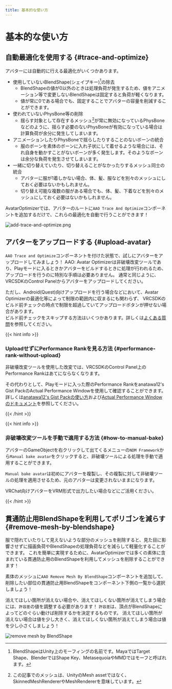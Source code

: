 ```yaml
---
title: 基本的な使い方
---
```


基本的な使い方
===

自動最適化を使用する {#trace-and-optimize}
---

アバターには自動的に行える最適化がいくつかあります。

- 使用していないBlendShape(シェイプキー)[^blend-shape]の除去
  - BlendShapeの値が0以外のときは処理負荷が発生するため、値をアニメーション等で変更しないBlendShapeは固定すると負荷が軽くなります。
  - 値が常に0である場合でも、固定することでアバターの容量を削減することができます。
- 使われていないPhysBone等の削除
  - 揺らす対象として存在するメッシュ[^mesh]が常に無効になっているPhysBoneなどのように、揺らす必要のないPhysBoneが有効になっている場合は計算負荷が余分に発生してしまいます。
- アニメーションしたりPhysBoneで揺らしたりすることのないボーンの統合
  - 服のボーンを素体のボーンに入れ子状にして着せるような場合には、それ自身を動かすことがないボーンが多く発生します。そのようなボーンは余分な負荷を発生させてしまいます。
- 一緒に切り替えていたり、切り替えることがなかったりするメッシュ同士の統合
  - アバターに服が1着しかない場合、体、髪、服などを別々のメッシュにしておく必要はないかもしれません。
  - 切り替え可能な複数の服がある場合でも、体、髪、下着などを別々のメッシュにしておく必要はないかもしれません。

AvatarOptimizerでは、アバターのルートに`AAO Trace And Optimize`コンポーネントを追加するだけで、これらの最適化を自動で行うことができます！

![add-trace-and-optimize.png](add-trace-and-optimize.png)

[^blend-shape]: BlendShapeはUnity上のモーフィングの名前です。MayaではTarget Shape、BlenderではShape Key、MetasequoiaやMMDではモーフと呼ばれます。
[^mesh]: この記事でのメッシュは、UnityのMesh assetではなく、SkinnedMeshRendererやMeshRendererを意味しています。

アバターをアップロードする {#upload-avatar}
---

`AAO Trace and Optimize`コンポーネントを付けた状態で、試しにアバターをアップロードしてみましょう！
AAO: Avatar Optimizerは非破壊改変ツールであり、Playモードに入るときかアバターをビルドするときに処理が行われるため、アップロードを行うのに特別な手順は必要ありません。
通常と同じように、VRCSDKのControl Panelからアバターをアップロードしてください。

ただし、Android(Quest)向けアップロードを行う場合などにおいて、Avatar Optimizerの最適化等によって制限の範囲内に収まるにも関わらず、 VRCSDKのビルド前チェックの時点で制限を超過していてアップロードボタンが押せない場合があります。\
ビルド前チェックをスキップする方法はいくつかあります。詳しくは[よくある質問][skip-hard-limit-faq]を参照してください。

[skip-hard-limit-faq]: ../../faq/#i-cannot-upload-the-avatar-because-of-pre-build-hard-limit-check

{{< hint info >}}

### UploadせずにPerformance Rankを見る方法 {#performance-rank-without-upload}

非破壊改変ツールを使用した改変では、VRCSDKのControl Panel上のPerformance Rankはあてにならなくなります。

その代わりとして、Playモードに入った際のPerformance Rankをanatawa12's Gist PackのActual Performance Windowを使用して確認することができます。
詳しくは[anatawa12's Gist Packの使い方][gists-basic-usage]および[Actual Performance Windowのドキュメント][Actual Performance Window]を参照してください。

[gists-basic-usage]: https://vpm.anatawa12.com/gists/ja/docs/basic-usage/
[Actual Performance Window]: https://vpm.anatawa12.com/gists/ja/docs/reference/actual-performance-window/

{{< /hint >}}

{{< hint info >}}

### 非破壊改変ツールを手動で適用する方法 {#how-to-manual-bake}

アバターのGameObjectを右クリックして出てくるメニューの`NDM Framework`から`Manual bake avatar`をクリックすると、非破壊ツールによる処理を手動で適用することができます。

`Manual bake avatar`は初めにアバターを複製し、その複製に対して非破壊ツールの処理を適用させるため、元のアバターは変更されないままになります。

VRChat向けアバターをVRM形式で出力したい場合などにご活用ください。

{{< /hint >}}

貫通防止用BlendShapeを利用してポリゴンを減らす {#remove-mesh-by-blendshape}
---

服で隠れていたりして見えないような部分のメッシュを削除すると、見た目に影響させずに描画負荷やBlendShapeの処理負荷などを減らして軽量化することができます。
これを簡単に実現するために、AvatarOptimizerでは多くの素体に含まれている貫通防止用のBlendShapeを利用してメッシュを削除することができます！

素体のメッシュに`AAO Remove Mesh By BlendShape`コンポーネントを追加して、削除したい部位の貫通防止用BlendShapeをコンポーネント下側の一覧から選択しましょう！


消えてほしい箇所が消えない場合や、消えてほしくない箇所が消えてしまう場合には、`許容差`の値を調整する必要があります！
`許容差`は、頂点がBlendShapeによってどのぐらい動けば削除するかを決定するものです。
消えてほしい箇所が消えない場合は値を少し大きく、消えてほしくない箇所が消えてしまう場合は値を少し小さくしましょう！

![remove mesh by BlendShape](./remove-mesh-by-blendshape.png)

<!--

メッシュを統合してMesh Renderersを減らす {#merge-skinned-mesh}
---

Avatar Optimizerを使用すると簡単にSkinned Meshを統合することができます！
Skinned Meshを統合すると個別にオン・オフできなくなりますが、統合することで軽量化に繋がります！

{{< hint info >}}

**なぜSkinned Meshを統合するの？**

Skinned Meshを統合することでメッシュを変形させる処理の回数が減り、負荷が軽くなります。
また、MergeSkinnedMeshでは、同じマテリアルを使用しているマテリアルスロットも統合することができるので、描画負荷も減らす事ができます。

{{< /hint >}}

一番単純なパターンとして、Anonちゃんを軽量化してみます。

![start.png](./start.png)

まず初めに、統合先のGameObjectを作りましょう。
アバターのGameObjectを右クリックから `Create Empty` をクリックして新たなGameObjectを作ります。
そうしたら、わかりやすい名前に変えておいてください。この記事では`Anon_Merged`とします。

![create-empty.png](./create-empty.png)

次に、`Anon_Merged`に`AAO Merge Skinned Mesh`コンポーネントを追加しましょう。

![add-merge-skinned-mesh.png](./add-merge-skinned-mesh.png)

すると`AAO Merge Skinned Mesh`コンポーネントと`Skinned Mesh Renderer`コンポーネントが追加されます。
後者が統合先のメッシュになります。

統合したいメッシュを`AAO Merge Skinned Mesh`コンポーネントに楽に指定するために、`Anon_Merged`を選択した状態でinspectorをロックしましょう。
こうすることで複数のメッシュをまとめてドラックアンドドロップできるようになります。[^tip-lock-inspector]

![lock-inspector.png](./lock-inspector.png)

それでは、顔のメッシュであるBody以外のメッシュをHierarchyで選択し、`AAO Merge Skinned Mesh`コンポーネント内のSkinned Renderersにドラックアンドドロップで指定しましょう！

![drag-and-drop.png](./drag-and-drop.png)

{{< hint info >}}

**なせ顔のメッシュは統合しないの？**

BlendShape(シェイプキー)は頂点数とBlendShape数の積に比例して重くなる処理です。
そのため、BlendShapeの数が多い顔のメッシュを頂点数の多い体のメッシュと統合するとかえって重くなってしまうため、顔は別のままにするのを推奨しています。

{{< /hint >}}

続いて、`Anon_Merged`の設定をしましょう！

`AAO Merge Skinned Mesh`コンポーネントは諸事情[^merge-skinned-mesh]により、ボーン、メッシュ、マテリアル、BlendShape、Bounds以外の設定を自動的には行いません。
そのため、統合先のメッシュ(`AAO Merge Skinned Mesh`コンポーネントと同時に追加された`Skinned Mesh Renderer`コンポーネント)にある`Anchor Override`, `Root Bone`等の項目には別途手動で設定が必要です。
`Anchor Override`には素体(Body等)で設定されているものを、`Root Bone`には`Hips`を指定すると上手くいくことが多いと思います。

[^tip-lock-inspector]: PhysBoneに複数のコライダーを指定したりするのにも使えます。色んなところで使えるので覚えておくと便利だと思います。
[^merge-skinned-mesh]: Root Bone/Anchor Overrideは等しくないと統合できないため対応予定がありません。もし良いアルゴリズムがあれば教えてください。

-->
